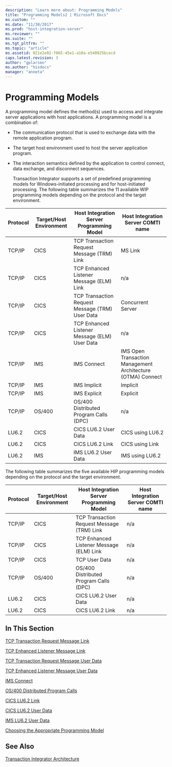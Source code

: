 ```yaml
---
description: "Learn more about: Programming Models"
title: "Programming Models2 | Microsoft Docs"
ms.custom: ""
ms.date: "11/30/2017"
ms.prod: "host-integration-server"
ms.reviewer: ""
ms.suite: ""
ms.tgt_pltfrm: ""
ms.topic: "article"
ms.assetid: 021e2e82-f065-45e1-a10a-e540925bcecd
caps.latest.revision: 3
author: "gplarsen"
ms.author: "hisdocs"
manager: "anneta"
---
```

# Programming Models
A programming model defines the method(s) used to access and integrate server applications with host applications. A programming model is a combination of:  
  
- The communication protocol that is used to exchange data with the remote application program.  
  
- The target host environment used to host the server application program.  
  
- The interaction semantics defined by the application to control connect, data exchange, and disconnect sequences.  
  
  Transaction Integrator supports a set of predefined programming models for Windows-initiated processing and for host-initiated processing. The following table summarizes the 11 available WIP programming models depending on the protocol and the target environment.  
  
|Protocol|Target/Host Environment|Host Integration Server Programming Model|Host Integration Server COMTI name|  
|--------------|------------------------------|-----------------------------------------------|----------------------------------------|  
|TCP/IP|CICS|TCP Transaction Request Message (TRM) Link|MS Link|  
|TCP/IP|CICS|TCP Enhanced Listener Message (ELM) Link|n/a|  
|TCP/IP|CICS|TCP Transaction Request Message (TRM) User Data|Concurrent Server|  
|TCP/IP|CICS|TCP Enhanced Listener Message (ELM) User Data|n/a|  
|TCP/IP|IMS|IMS Connect|IMS Open Transaction Management Architecture (OTMA) Connect|  
|TCP/IP|IMS|IMS Implicit|Implicit|  
|TCP/IP|IMS|IMS Explicit|Explicit|  
|TCP/IP|OS/400|OS/400 Distributed Program Calls (DPC)|n/a|  
|LU6.2|CICS|CICS LU6.2 User Data|CICS using LU6.2|  
|LU6.2|CICS|CICS LU6.2 Link|CICS using Link|  
|LU6.2|IMS|IMS LU6.2 User Data|IMS using LU6.2|  
  
 The following table summarizes the five available HIP programming models depending on the protocol and the target environment.  
  
|Protocol|Target/Host Environment|Host Integration Server Programming Model|Host Integration Server COMTI name|  
|--------------|------------------------------|-----------------------------------------------|----------------------------------------|  
|TCP/IP|CICS|TCP Transaction Request Message (TRM) Link|n/a|  
|TCP/IP|CICS|TCP Enhanced Listener Message (ELM) Link|n/a|  
|TCP/IP|CICS|TCP User Data|n/a|  
|TCP/IP|OS/400|OS/400 Distributed Program Calls (DPC)|n/a|  
|LU6.2|CICS|CICS LU6.2 User Data|n/a|  
|LU6.2|CICS|CICS LU6.2 Link|n/a|  
  
## In This Section  
 [TCP Transaction Request Message Link](../core/tcp-transaction-request-message-link2.md)  
  
 [TCP Enhanced Listener Message Link](../core/tcp-enhanced-listener-message-link1.md)  
  
 [TCP Transaction Request Message User Data](../core/tcp-transaction-request-message-user-data2.md)  
  
 [TCP Enhanced Listener Message User Data](../core/tcp-enhanced-listener-message-user-data2.md)  
  
 [IMS Connect](../core/ims-connect1.md)  
  
 [OS/400 Distributed Program Calls](../core/os-400-distributed-program-calls1.md)  
  
 [CICS LU6.2 Link](../core/cics-lu6-2-link1.md)  
  
 [CICS LU6.2 User Data](../core/cics-lu6-2-user-data2.md)  
  
 [IMS LU6.2 User Data](../core/ims-lu6-2-user-data1.md)  
  
 [Choosing the Appropriate Programming Model](../core/choosing-the-appropriate-programming-model1.md)  
  
## See Also  
 [Transaction Integrator Architecture](../core/transaction-integrator-architecture1.md)
